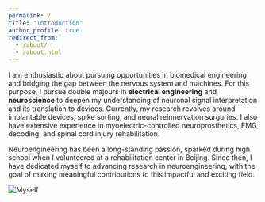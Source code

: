 ```yaml
---
permalink: /
title: "Introduction"
author_profile: true
redirect_from: 
  - /about/
  - /about.html
---
```


I am enthusiastic about pursuing opportunities in biomedical engineering and bridging the gap between the nervous system and machines. For this purpose, I pursue double majours in **electrical engineering** and **neuroscience** to deepen my understanding of neuronal signal interpretation and its translation to devices. Currently, my research revolves around implantable devices, spike sorting, and neural reinnervation surguries. I also have extensive experience in myoelectric-controlled neuroprosthetics, EMG decoding, and spinal cord injury rehabilitation.

Neuroengineering has been a long-standing passion, sparked during high school when I volunteered at a rehabilitation center in Beijing. Since then, I have dedicated myself to advancing research in neuroengineering, with the goal of making meaningful contributions to this impactful and exciting field.

![Myself](/images/myself.png)
